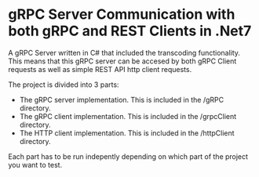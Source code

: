 # gRPC Server Communication with both gRPC and REST Clients in .Net7

A gRPC Server written in C# that included the transcoding functionality. This means that this gRPC server can be accesed by both gRPC Client requests as well as simple REST API http client requests. 

The project is divided into 3 parts:

-   The gRPC server implementation. This is included in the /gRPC directory.
-   The gRPC client implementation. This is included in the /grpcClient directory.
-   The HTTP client implementation. This is included in the /httpClient directory.

Each part has to be run indepently depending on which part of the project you want to test.


